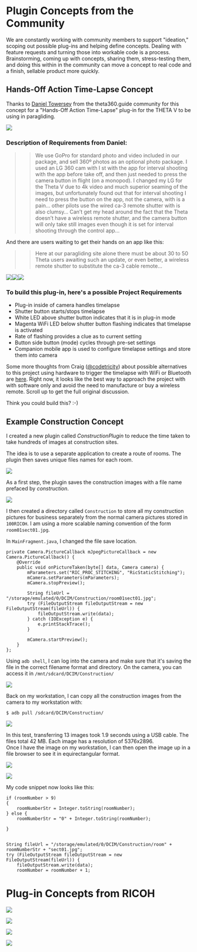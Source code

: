 # Plugin Concepts from the Community

We are constantly working with community members to support "ideation," scoping out possible plug-ins and helping define concepts. Dealing with feature requests and turning those into workable code is a process. Brainstorming, coming up with concepts, sharing them, stress-testing them, and doing this within in the community can move a concept to real code and a finish, sellable product more quickly.

## Hands-Off Action Time-Lapse Concept

Thanks to [Daniel Towersey](https://community.theta360.guide/u/danieltowersey/summary) from the theta360.guide community for this concept for a "Hands-Off Action Time-Lapse" plug-in for the THETA V to be using in paragliding. 

![](img/concept/DanielTowersey.jpg)

### Description of Requirements from Daniel:

> > We use GoPro for standard photo and video included in our package, and sell 360º photos as an optional photo package.
I used an LG 360 cam with I st with the app for interval shooting with the app before take off, and then just needed to press the camera button in flight (on a monopod).
I changed my LG for the Theta V due to 4k video and much superior seaming of the images, but unfortunately found out that for interval shooting I need to press the button on the app, not the camera, with is a pain… other pilots use the wired ca-3 remote shutter with is also clumsy…
Can’t get my head around the fact that the Theta doesn’t have a wireless remote shutter, and the camera button will only take still images even though it is set for interval shooting through the control app…

And there are users waiting to get their hands on an app like this:

> > Here at our paragliding site alone there must be about 30 to 50 Theta users awaiting such an update, or even better, a wireless remote shutter to substitute the ca-3 cable remote…

![](img/concept/paragliding1.jpg)![](img/concept/paragliding2.jpg)![](img/concept/paragliding3.jpg)

### To build this plug-in, here's a possible Project Requirements

* Plug-in inside of camera handles timelapse
* Shutter button starts/stops timelapse
* White LED above shutter button indicates that it is in plug-in mode
* Magenta WiFi LED below shutter button flashing indicates that timelapse is activated
* Rate of flashing provides a clue as to current setting
* Button side button (mode) cycles through pre-set settings
* Companion mobile app is used to configure timelapse settings and store them into camera

Some more thoughts from Craig ([@codetricity](https://community.theta360.guide/u/codetricity/summary)) about 
possible alternatives to this project using hardware to trigger the timelapse with WiFi or Bluetooth are [here](https://community.theta360.guide/t/using-mesh-iot-button-with-ricoh-theta-to-create-remote-wireless-shutter/1641/15). 
Right now, it looks like the best way to approach the project with with software only and avoid the need to
manufacture or buy a wireless remote. Scroll up to get the full original discussion.

Think you could build this? :-)

## Example Construction Concept

I created a new plugin called *ConstructionPlugin* to
reduce the time taken to take hundreds of images at construction sites.

The idea is to use a separate application to create a route of rooms.
The plugin then saves unique files names for each room.

![](img/custom/floorplan.jpg)


As a first step, the plugin saves the construction images
with a file name prefaced by *construction*.

![](img/use/construction-image.png)

I then created a directory called `Construction` to store
all my construction pictures for business 
separately from the normal camera pictures stored in `100RICOH`.
I am using a more scalable naming convention of the form
 `room01sect01.jpg`.

In `MainFragment.java`, I changed the file save location.

    private Camera.PictureCallback mJpegPictureCallback = new Camera.PictureCallback() {
        @Override
        public void onPictureTaken(byte[] data, Camera camera) {
            mParameters.set("RIC_PROC_STITCHING", "RicStaticStitching");
            mCamera.setParameters(mParameters);
            mCamera.stopPreview();

            String fileUrl = "/storage/emulated/0/DCIM/Construction/room01sect01.jpg";
            try (FileOutputStream fileOutputStream = new FileOutputStream(fileUrl)) {
                fileOutputStream.write(data);
            } catch (IOException e) {
                e.printStackTrace();
            }

            mCamera.startPreview();
        }
    };

Using `adb shell`, I can log into the camera and make sure that it's saving the file in the correct filename format and directory. On the camera, you can access it in `/mnt/sdcard/DCIM/Construction/`

![](img/custom/adbshell-construction.png)

Back on my workstation, I can copy all the construction images from the camera to my workstation with:

    $ adb pull /sdcard/DCIM/Construction/

![](img/custom/construction-directory-pull.png)

In this test, transferring 13 images took 1.9 seconds using a USB cable. 
The files total 42 MB. Each image has a resolution of 5376x2896.  
Once I have the image on my workstation, I can then open the image up in a file browser to
see it in equirectangular format.

![](img/custom/view-plugin.png)

![](img/custom/file-browser.jpg)

My code snippet now looks like this:

    if (roomNumber > 9)
    {
        roomNumberStr = Integer.toString(roomNumber);
    } else {
        roomNumberStr = "0" + Integer.toString(roomNumber);

    }


    String fileUrl = "/storage/emulated/0/DCIM/Construction/room" + roomNumberStr + "sect01.jpg";
    try (FileOutputStream fileOutputStream = new FileOutputStream(fileUrl)) {
        fileOutputStream.write(data);
        roomNumber = roomNumber + 1;


# Plug-in Concepts from RICOH 

![](img/concept/change-party.png)

![](img/concept/change-viewing.png)

![](img/concept/child-growth.png)

![](img/concept/cooking.png)

